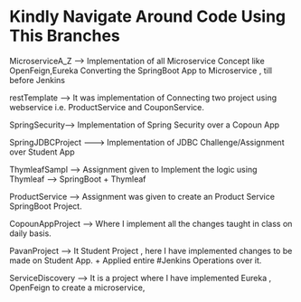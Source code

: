 # Kindly Navigate Around Code Using This Branches


MicroserviceA_Z --> Implementation of all Microservice Concept like OpenFeign,Eureka Converting the SpringBoot App to Microservice , till before Jenkins

restTemplate --> It was implementation of Connecting two project using webservice i.e. ProductService and CouponService.

SpringSecurity--> Implementation of Spring Security over a Copoun App

SpringJDBCProject ---> Implementation of JDBC Challenge/Assignment over Student App

ThymleafSampl --> Assignment given to Implement the logic using Thymleaf --> SpringBoot + Thymleaf

ProductService --> Assignment was given to create an Product Service SpringBoot Project.

CopounAppProject --> Where I implement all the changes taught in class on daily basis.

PavanProject --> It Student Project , here I have implemented changes to be made on Student App. + Applied entire #Jenkins Operations over it.

ServiceDiscovery --> It is a project where I have implemented Eureka , OpenFeign to create a microservice,



